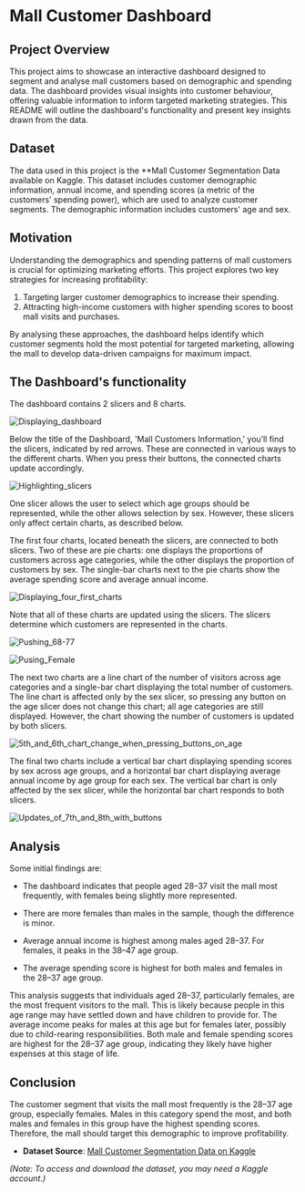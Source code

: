 
# Mall Customer Dashboard

## Project Overview

This project aims to showcase an interactive dashboard designed to segment and analyse mall customers based on demographic and spending data. The dashboard provides visual insights into customer behaviour, offering valuable information to inform targeted marketing strategies. This README will outline the dashboard's functionality and present key insights drawn from the data.

## Dataset

The data used in this project is the **Mall Customer Segmentation Data available on Kaggle. This dataset includes customer demographic information, annual income, and spending scores (a metric of the customers' spending power), which are used to analyze customer segments. The demographic information includes customers' age and sex.

## Motivation

Understanding the demographics and spending patterns of mall customers is crucial for optimizing marketing efforts. This project explores two key strategies for increasing profitability:

1. Targeting larger customer demographics to increase their spending.
2. Attracting high-income customers with higher spending scores to boost mall visits and purchases.

By analysing these approaches, the dashboard helps identify which customer segments hold the most potential for targeted marketing, allowing the mall to develop data-driven campaigns for maximum impact.

## The Dashboard's functionality

The dashboard contains 2 slicers and 8 charts. 

![Displaying_dashboard](https://github.com/user-attachments/assets/37a92147-58cd-43ab-835d-193f8b865da0)

Below the title of the Dashboard, 'Mall Customers Information,' you’ll find the slicers, indicated by red arrows. These are connected in various ways to the different charts. When you press their buttons, the connected charts update accordingly.

![Highlighting_slicers](https://github.com/user-attachments/assets/556bb666-37f7-48e0-a719-f001484358f6)


One slicer allows the user to select which age groups should be represented, while the other allows selection by sex. However, these slicers only affect certain charts, as described below.

The first four charts, located beneath the slicers, are connected to both slicers. Two of these are pie charts: one displays the proportions of customers across age categories, while the other displays the proportion of customers by sex. The single-bar charts next to the pie charts show the average spending score and average annual income.

![Displaying_four_first_charts](https://github.com/user-attachments/assets/a28dd744-02ba-4500-9637-9e35bcb9a4ed)

Note that all of these charts are updated using the slicers. The slicers determine which customers are represented in the charts.

![Pushing_68-77 ](https://github.com/user-attachments/assets/64ade2c9-1ee9-4383-8bd8-76c79a2846e1)

![Pusing_Female](https://github.com/user-attachments/assets/8e99f81c-eb11-4289-ae19-569d4eace6fb)

The next two charts are a line chart of the number of visitors across age categories and a single-bar chart displaying the total number of customers. The line chart is affected only by the sex slicer, so pressing any button on the age slicer does not change this chart; all age categories are still displayed. However, the chart showing the number of customers is updated by both slicers.

![5th_and_6th_chart_change_when_pressing_buttons_on_age](https://github.com/user-attachments/assets/a482051f-7ad3-403d-a286-4fbf5a14ca5e)

The final two charts include a vertical bar chart displaying spending scores by sex across age groups, and a horizontal bar chart displaying average annual income by age group for each sex. The vertical bar chart is only affected by the sex slicer, while the horizontal bar chart responds to both slicers.

![Updates_of_7th_and_8th_with_buttons](https://github.com/user-attachments/assets/1bd666d7-1b45-4980-973f-5a5363a0ea49)


## Analysis

Some initial findings are:

* The dashboard indicates that people aged 28–37 visit the mall most frequently, with females being slightly more represented.

* There are more females than males in the sample, though the difference is minor.

* Average annual income is highest among males aged 28–37. For females, it peaks in the 38–47 age group.

* The average spending score is highest for both males and females in the 28–37 age group.

This analysis suggests that individuals aged 28–37, particularly females, are the most frequent visitors to the mall. This is likely because people in this age range may have settled down and have children to provide for. The average income peaks for males at this age but for females later, possibly due to child-rearing responsibilities. Both male and female spending scores are highest for the 28–37 age group, indicating they likely have higher expenses at this stage of life.

## Conclusion

The customer segment that visits the mall most frequently is the 28–37 age group, especially females. Males in this category spend the most, and both males and females in this group have the highest spending scores. Therefore, the mall should target this demographic to improve profitability.

- **Dataset Source**: [Mall Customer Segmentation Data on Kaggle](https://www.kaggle.com/datasets/vjchoudhary7/customer-segmentation-tutorial-in-python)

*(Note: To access and download the dataset, you may need a Kaggle account.)*
